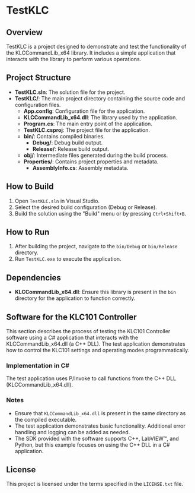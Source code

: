 # TestKLC

## Overview
TestKLC is a project designed to demonstrate and test the functionality of the KLCCommandLib_x64 library. It includes a simple application that interacts with the library to perform various operations.

## Project Structure
- **TestKLC.sln**: The solution file for the project.
- **TestKLC/**: The main project directory containing the source code and configuration files.
  - **App.config**: Configuration file for the application.
  - **KLCCommandLib_x64.dll**: The library used by the application.
  - **Program.cs**: The main entry point of the application.
  - **TestKLC.csproj**: The project file for the application.
  - **bin/**: Contains compiled binaries.
    - **Debug/**: Debug build output.
    - **Release/**: Release build output.
  - **obj/**: Intermediate files generated during the build process.
  - **Properties/**: Contains project properties and metadata.
    - **AssemblyInfo.cs**: Assembly metadata.

## How to Build
1. Open `TestKLC.sln` in Visual Studio.
2. Select the desired build configuration (Debug or Release).
3. Build the solution using the "Build" menu or by pressing `Ctrl+Shift+B`.

## How to Run
1. After building the project, navigate to the `bin/Debug` or `bin/Release` directory.
2. Run `TestKLC.exe` to execute the application.

## Dependencies
- **KLCCommandLib_x64.dll**: Ensure this library is present in the `bin` directory for the application to function correctly.

## Software for the KLC101 Controller

This section describes the process of testing the KLC101 Controller software using a C# application that interacts with the KLCCommandLib_x64.dll (a C++ DLL). The test application demonstrates how to control the KLC101 settings and operating modes programmatically.


### Implementation in C#
The test application uses P/Invoke to call functions from the C++ DLL (KLCCommandLib_x64.dll). 

### Notes
- Ensure that `KLCCommandLib_x64.dll` is present in the same directory as the compiled executable.
- The test application demonstrates basic functionality. Additional error handling and logging can be added as needed.
- The SDK provided with the software supports C++, LabVIEW™, and Python, but this example focuses on using the C++ DLL in a C# application.

## License
This project is licensed under the terms specified in the `LICENSE.txt` file.